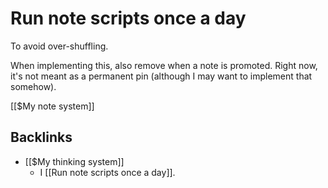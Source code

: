 # Run note scripts once a day
To avoid over-shuffling.

When implementing this, also remove when a note is promoted. Right now, it's not meant as a permanent pin (although I may want to implement that somehow).

[[$My note system]]

## Backlinks
* [[$My thinking system]]
	* I [[Run note scripts once a day]].

<!-- #Life -->

<!-- {BearID:63DA312A-D7C4-4D23-B2D3-F4820EFD03FC-15756-0000130443BE6D83} -->
